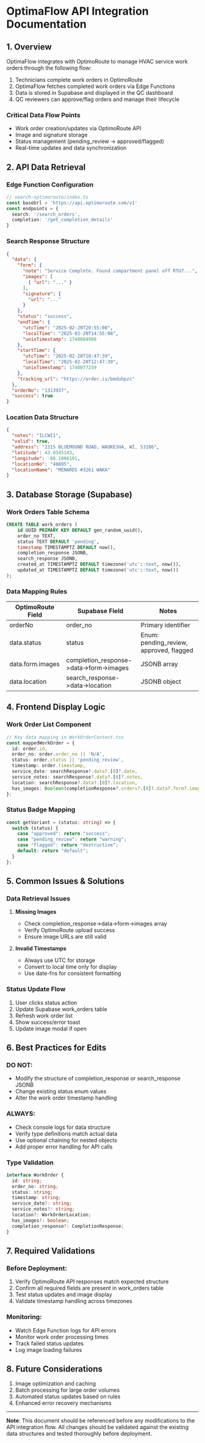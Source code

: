 
# OptimaFlow API Integration Documentation

## 1. Overview

OptimaFlow integrates with OptimoRoute to manage HVAC service work orders through the following flow:

1. Technicians complete work orders in OptimoRoute
2. OptimaFlow fetches completed work orders via Edge Functions
3. Data is stored in Supabase and displayed in the QC dashboard
4. QC reviewers can approve/flag orders and manage their lifecycle

### Critical Data Flow Points
- Work order creation/updates via OptimoRoute API
- Image and signature storage
- Status management (pending_review → approved/flagged)
- Real-time updates and data synchronization

## 2. API Data Retrieval

### Edge Function Configuration
```typescript
// search-optimoroute/index.ts
const baseUrl = 'https://api.optimoroute.com/v1'
const endpoints = {
  search: '/search_orders',
  completion: '/get_completion_details'
}
```

### Search Response Structure
```json
{
  "data": {
    "form": {
      "note": "Service Complete. Found compartment panel off RTU7...",
      "images": [
        { "url": "..." }
      ],
      "signature": {
        "url": "..."
      }
    },
    "status": "success",
    "endTime": {
      "utcTime": "2025-02-20T20:55:08",
      "localTime": "2025-02-20T14:55:08",
      "unixTimestamp": 1740084908
    },
    "startTime": {
      "utcTime": "2025-02-20T18:47:39",
      "localTime": "2025-02-20T12:47:39",
      "unixTimestamp": 1740077259
    },
    "tracking_url": "https://order.is/bmduhpzc"
  },
  "orderNo": "1313937",
  "success": true
}
```

### Location Data Structure
```json
{
  "notes": "ILCWI1",
  "valid": true,
  "address": "2315 BLUEMOUND ROAD, WAUKESHA, WI, 53186",
  "latitude": 43.0345143,
  "longitude": -88.1806101,
  "locationNo": "48895",
  "locationName": "MENARDS #3261 WAKA"
}
```

## 3. Database Storage (Supabase)

### Work Orders Table Schema
```sql
CREATE TABLE work_orders (
    id UUID PRIMARY KEY DEFAULT gen_random_uuid(),
    order_no TEXT,
    status TEXT DEFAULT 'pending',
    timestamp TIMESTAMPTZ DEFAULT now(),
    completion_response JSONB,
    search_response JSONB,
    created_at TIMESTAMPTZ DEFAULT timezone('utc'::text, now()),
    updated_at TIMESTAMPTZ DEFAULT timezone('utc'::text, now())
);
```

### Data Mapping Rules

| OptimoRoute Field | Supabase Field | Notes |
|-------------------|----------------|-------|
| orderNo | order_no | Primary identifier |
| data.status | status | Enum: pending_review, approved, flagged |
| data.form.images | completion_response->data->form->images | JSONB array |
| data.location | search_response->data->location | JSONB object |

## 4. Frontend Display Logic

### Work Order List Component
```typescript
// Key data mapping in WorkOrderContent.tsx
const mappedWorkOrder = {
  id: order.id,
  order_no: order.order_no || 'N/A',
  status: order.status || 'pending_review',
  timestamp: order.timestamp,
  service_date: searchResponse?.data?.[0]?.date,
  service_notes: searchResponse?.data?.[0]?.notes,
  location: searchResponse?.data?.[0]?.location,
  has_images: Boolean(completionResponse?.orders?.[0]?.data?.form?.images?.length)
};
```

### Status Badge Mapping
```typescript
const getVariant = (status: string) => {
  switch (status) {
    case "approved": return "success";
    case "pending_review": return "warning";
    case "flagged": return "destructive";
    default: return "default";
  }
};
```

## 5. Common Issues & Solutions

### Data Retrieval Issues
1. **Missing Images**
   - Check completion_response->data->form->images array
   - Verify OptimoRoute upload success
   - Ensure image URLs are still valid

2. **Invalid Timestamps**
   - Always use UTC for storage
   - Convert to local time only for display
   - Use date-fns for consistent formatting

### Status Update Flow
1. User clicks status action
2. Update Supabase work_orders table
3. Refresh work order list
4. Show success/error toast
5. Update image modal if open

## 6. Best Practices for Edits

### DO NOT:
- Modify the structure of completion_response or search_response JSONB
- Change existing status enum values
- Alter the work order timestamp handling

### ALWAYS:
- Check console logs for data structure
- Verify type definitions match actual data
- Use optional chaining for nested objects
- Add proper error handling for API calls

### Type Validation
```typescript
interface WorkOrder {
  id: string;
  order_no: string;
  status: string;
  timestamp: string;
  service_date?: string;
  service_notes?: string;
  location?: WorkOrderLocation;
  has_images?: boolean;
  completion_response?: CompletionResponse;
}
```

## 7. Required Validations

### Before Deployment:
1. Verify OptimoRoute API responses match expected structure
2. Confirm all required fields are present in work_orders table
3. Test status updates and image display
4. Validate timestamp handling across timezones

### Monitoring:
- Watch Edge Function logs for API errors
- Monitor work order processing times
- Track failed status updates
- Log image loading failures

## 8. Future Considerations

1. Image optimization and caching
2. Batch processing for large order volumes
3. Automated status updates based on rules
4. Enhanced error recovery mechanisms

---

**Note**: This document should be referenced before any modifications to the API integration flow. All changes should be validated against the existing data structures and tested thoroughly before deployment.

